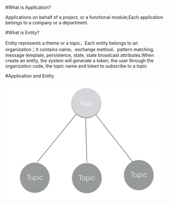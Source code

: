 #What is Application?

Applications on behalf of a project, or a functional module;Each application belongs to a company or a department.

#What is Entity?

Entity represents a theme or a topic，Each entity belongs to an organization；It contains name、exchange method、pattern matching, message template, persistence, state, state broadcast attributes.When create an entity, the system will generate a token, the user through the organization code, the topic name and token to subscribe to a topic

#Application and Entity

![Relationships](relations.png)

